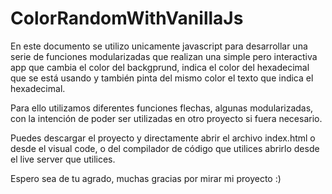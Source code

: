 ﻿# ColorRandomWithVanillaJs


En este documento se utilizo unicamente javascript para desarrollar una serie de funciones modularizadas que realizan una simple pero interactiva app que cambia el color del backgprund, indica el color del hexadecimal que se está usando y también pinta del mismo color el texto que indica el hexadecimal.

Para ello utilizamos diferentes funciones flechas, algunas modularizadas, con la intención de poder ser utilizadas en otro proyecto si fuera necesario.

Puedes descargar el proyecto y directamente abrir el archivo index.html o desde el visual code, o del compilador de código que utilices abrirlo desde el live server que utilices.

Espero sea de tu agrado, muchas gracias por mirar mi proyecto  :)
